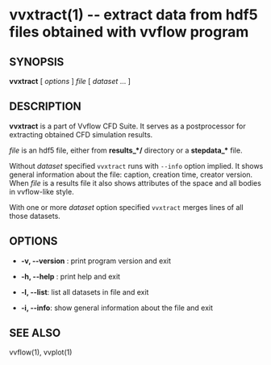vvxtract(1) -- extract data from hdf5 files obtained with vvflow program
====

## SYNOPSIS

**vvxtract** [ _options_ ] _file_ [ _dataset_ ... ]

## DESCRIPTION

**vvxtract** is a part of Vvflow CFD Suite. It serves as a postprocessor
for extracting obtained CFD simulation results.

_file_ is an hdf5 file, either from **results\_\*/** directory or a
**stepdata\_\*** file.

Without _dataset_ specified `vvxtract` runs with `--info` option
implied. It shows general information about the file: caption, creation
time, creator version. When _file_ is a results file it also shows
attributes of the space and all bodies in vvflow-like style.

With one or more _dataset_ option specified `vvxtract` merges lines of all
those datasets.

## OPTIONS

  * **-v, --version** :
    print program version and exit

  * **-h, --help** :
    print help and exit

  * **-l, --list**:
    list all datasets in file and exit

  * **-i, --info**:
    show general information about the file and exit

## SEE ALSO
  vvflow(1), vvplot(1)
